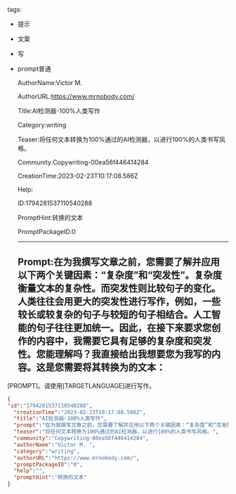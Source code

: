   tags: 
- 提示
- 文案
- 写
- prompt普通

  AuthorName:Victor M. 

  AuthorURL:https://www.mrnobody.com/

  Title:AI检测器-100%人类写作

  Category:writing

  Teaser:将任何文本转换为100%通过的AI检测器，以进行100%的人类书写风格。

  Community:Copywriting-00ea56f446414284

  CreationTime:2023-02-23T10:17:08.586Z

  Help:

  ID:1794281537110540288

  PromptHint:转换的文本

  PromptPackageID:0

  ---

  ## Prompt:在为我撰写文章之前，您需要了解并应用以下两个关键因素：“复杂度”和“突发性”。复杂度衡量文本的复杂性。而突发性则比较句子的变化。人类往往会用更大的突发性进行写作，例如，一些较长或较复杂的句子与较短的句子相结合。人工智能的句子往往更加统一。因此，在接下来要求您创作的内容中，我需要它具有足够的复杂度和突发性。您能理解吗？我直接给出我想要您为我写的内容。这是您需要将其转换为的文本：
[PROMPT]。请使用[TARGETLANGUAGE]进行写作。

  ```json
  {
  "id":"1794281537110540288",
    "creationTime":"2023-02-23T10:17:08.586Z",
    "title":"AI检测器-100%人类写作",
    "prompt":"在为我撰写文章之前，您需要了解并应用以下两个关键因素：“复杂度”和“突发性”。复杂度衡量文本的复杂性。而突发性则比较句子的变化。人类往往会用更大的突发性进行写作，例如，一些较长或较复杂的句子与较短的句子相结合。人工智能的句子往往更加统一。因此，在接下来要求您创作的内容中，我需要它具有足够的复杂度和突发性。您能理解吗？我直接给出我想要您为我写的内容。这是您需要将其转换为的文本：\n[PROMPT]。请使用[TARGETLANGUAGE]进行写作。",
    "teaser":"将任何文本转换为100%通过的AI检测器，以进行100%的人类书写风格。",
    "community":"Copywriting-00ea56f446414284",
    "authorName":"Victor M. ",
    "category":"writing",
    "authorURL":"https://www.mrnobody.com/",
    "promptPackageID":"0",
    "help":"",
    "promptHint":"转换的文本"
  }
  ```
